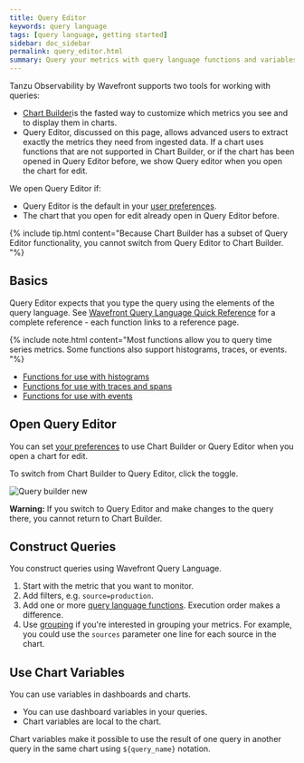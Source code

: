 ```yaml
---
title: Query Editor
keywords: query language
tags: [query language, getting started]
sidebar: doc_sidebar
permalink: query_editor.html
summary: Query your metrics with query language functions and variables.
---
```


Tanzu Observability by Wavefront supports two tools for working with queries:

* [Chart Builder](chart_builder.html)is the fasted way to customize which metrics you see and to display them in charts.
* Query Editor, discussed on this page, allows advanced users to extract exactly the metrics they need from ingested data. If a chart uses functions that are not supported in Chart Builder, or if the chart has been opened in Query Editor before, we show Query editor when you open the chart for edit.

We open Query Editor if:
* Query Editor is the default in your [user preferences](users_account_managing.html).
* The chart that you open for edit already open in Query Editor before.

{% include tip.html content="Because Chart Builder has a subset of Query Editor functionality, you cannot switch from Query Editor to Chart Builder. "%}

## Basics

Query Editor expects that you type the query using the elements of the query language. See [Wavefront Query Language Quick Reference](query_language_reference.html) for a complete reference - each function links to a reference page.

{% include note.html content="Most functions allow you to query time series metrics. Some functions also support histograms, traces, or events. "%}

* [Functions for use with histograms](query_language_reference.html#histogram-functions)
* [Functions for use with traces and spans](query_language_reference.html#traces-functions)
* [Functions for use with events](query_language_reference.html#event-functions)

## Open Query Editor

You can set [your preferences](users_account_managing.html) to use Chart Builder or Query Editor when you open a chart for edit.

To switch from Chart Builder to Query Editor, click the toggle.

![Query builder new](images/v2_query_builder_toggle.png)

**Warning:** If you switch to Query Editor and make changes to the query there, you cannot return to Chart Builder.


## Construct Queries

You construct queries using Wavefront Query Language.
1. Start with the metric that you want to monitor.
2. Add filters, e.g. `source=production`.
3. Add one or more [query language functions](query_language_reference.html). Execution order makes a difference.
4. Use [grouping](query_language_aggregate_functions.html#grouping-the-aggregation-results) if you're interested in grouping your metrics. For example, you could use the `sources` parameter one line for each source in the chart.


## Use Chart Variables

You can use variables in dashboards and charts.
* You can use dashboard variables in your queries.
* Chart variables are local to the chart.

Chart variables make it possible to use the result of one query in another query in the same chart using `${query_name}` notation.
